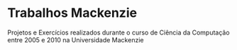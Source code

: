 # Trabalhos Mackenzie

Projetos e Exercícios realizados durante o curso de Ciência da Computação entre 2005 e 2010 na Universidade Mackenzie
